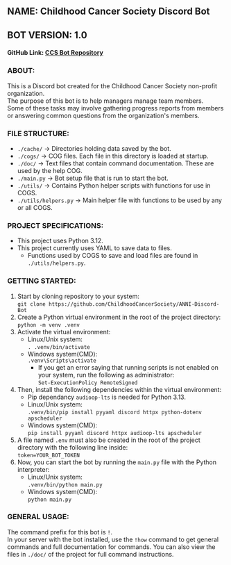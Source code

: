 ## NAME: Childhood Cancer Society Discord Bot
## BOT VERSION: 1.0

#### GitHub Link: [CCS Bot Repository](https://github.com/ChildhoodCancerSociety/ANNI-Discord-Bot)

### ABOUT:
This is a Discord bot created for the Childhood Cancer Society non-profit organization.  
The purpose of this bot is to help managers manage team members.  
Some of these tasks may involve gathering progress reports from members or answering common questions from the organization's members.

### FILE STRUCTURE:
- `./cache/` -> Directories holding data saved by the bot.  
- `./cogs/` -> COG files. Each file in this directory is loaded at startup.  
- `./doc/` -> Text files that contain command documentation. These are used by the help COG.  
- `./main.py` -> Bot setup file that is run to start the bot.  
- `./utils/` -> Contains Python helper scripts with functions for use in COGS.  
- `./utils/helpers.py` -> Main helper file with functions to be used by any or all COGS.  

### PROJECT SPECIFICATIONS:
- This project uses Python 3.12.  
- This project currently uses YAML to save data to files.
  - Functions used by COGS to save and load files are found in `./utils/helpers.py`.

### GETTING STARTED:
1. Start by cloning repository to your system:\
   `git clone https://github.com/ChildhoodCancerSociety/ANNI-Discord-Bot`
2. Create a Python virtual environment in the root of the project directory:\
   `python -m venv .venv`
3. Activate the virtual environment:
   - Linux/Unix system:\
   `. .venv/bin/activate`
   - Windows system(CMD):\
   `.venv\Scripts\activate`
     - If you get an error saying that running scripts is not enabled on your system, run the following as administrator:\
   `Set-ExecutionPolicy RemoteSigned`
4. Then, install the following dependencies within the virtual environment:
   - Pip dependancy `audioop-lts` is needed for Python 3.13.
   - Linux/Unix system:\
   `.venv/bin/pip install pyyaml discord httpx python-dotenv apscheduler`
   - Windows system(CMD):\
   `pip install pyyaml discord httpx audioop-lts apscheduler`
5. A file named `.env` must also be created in the root of the project directory with the following line inside:\
   `token=YOUR_BOT_TOKEN`
6. Now, you can start the bot by running the `main.py` file with the Python interpreter:
   - Linux/Unix system:\
   `.venv/bin/python main.py`
   - Windows system(CMD):\
   `python main.py`

### GENERAL USAGE:
The command prefix for this bot is `!`.  
In your server with the bot installed, use the `!how` command to get general commands and full documentation for commands. You can also view the files in `./doc/` of the project for full command instructions.
